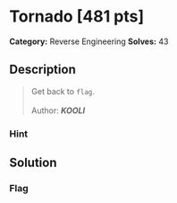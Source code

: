 # Tornado [481 pts]

**Category:** Reverse Engineering
**Solves:** 43

## Description
>Get back to `flag`.
<br><br>
Author: **_KOOLI_**


### Hint


## Solution

### Flag


